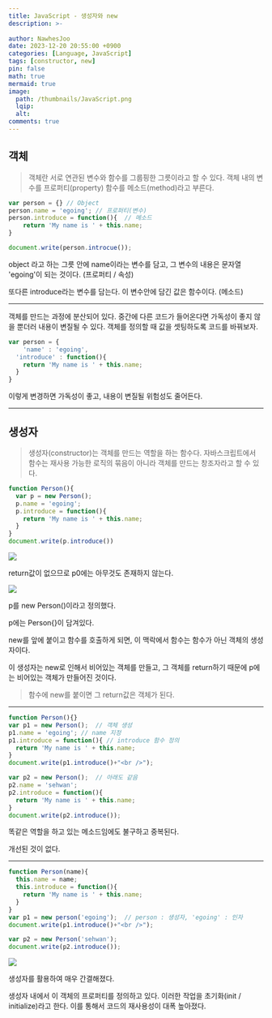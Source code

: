```yaml
---
title: JavaScript - 생성자와 new
description: >-
  
author: NawhesJoo
date: 2023-12-20 20:55:00 +0900
categories: [Language, JavaScript]
tags: [constructor, new]
pin: false
math: true
mermaid: true
image:
  path: /thumbnails/JavaScript.png
  lqip: 
  alt: 
comments: true
---
```

## 객체

> 객체란 서로 연관된 변수와 함수를 그룹핑한 그릇이라고 할 수 있다. 객체 내의 변수를 프로퍼티(property) 함수를 메소드(method)라고 부른다.

```javascript
var person = {} // Object
person.name = 'egoing'; // 프로퍼티(변수)
person.introduce = function(){	// 메소드
	return 'My name is ' + this.name;
}

document.write(person.introcue());
```

object 라고 하는 그릇 안에 name이라는 변수를 담고, 그 변수의 내용은 문자열 'egoing'이 되는 것이다. (프로퍼티 / 속성)

또다른 introduce라는 변수를 담는다. 이 변수안에 담긴 값은 함수이다. (메소드)

---

객체를 만드는 과정에 분산되어 있다. 중간에 다른 코드가 들어온다면 가독성이 좋지 않을 뿐더러 내용이 변질될 수 있다.
객체를 정의할 때 값을 셋팅하도록 코드를 바꿔보자.

```javascript
var person = {
	'name' : 'egoing',
  'introduce' : function(){
  	return 'My name is ' + this.name;
  }
}
```

이렇게 변경하면 가독성이 좋고, 내용이 변질될 위험성도 줄어든다.

---

## 생성자

> 생성자(constructor)는 객체를 만드는 역할을 하는 함수다. 자바스크립트에서 함수는 재사용 가능한 로직의 묶음이 아니라 객체를 만드는 창조자라고 할 수 있다.

```javascript
function Person(){
  var p = new Person();
  p.name = 'egoing';
  p.introduce = function(){
  	return 'My name is ' + this.name;
  }
}
document.write(p.introduce())
```

![](https://velog.velcdn.com/images/nawhes_joo/post/f30f5ccc-aa02-46a9-9a38-87ff1463baaf/image.png)

return값이 없으므로 p0에는 아무것도 존재하지 않는다.

![](https://velog.velcdn.com/images/nawhes_joo/post/03e9b0f2-4559-4314-b0e0-342670b7f1d1/image.png)

p를 new Person()이라고 정의했다.

p에는 Person{}이 담겨있다.

new를 앞에 붙이고 함수를 호출하게 되면, 이 맥락에서 함수는 함수가 아닌 객체의 생성자이다.

이 생성자는 new로 인해서 비어있는 객체를 만들고, 그 객체를 return하기 때문에
p에는 비어있는 객체가 만들어진 것이다.

> 함수에 new를 붙이면 그 return값은 객체가 된다.

---

```javascript
function Person(){}
var p1 = new Person();	// 객체 생성
p1.name = 'egoing';	// name 지정
p1.introduce = function(){ // introduce 함수 정의
  return 'My name is ' + this.name;
}
document.write(p1.introduce()+"<br />");

var p2 = new Person();	// 아래도 같음
p2.name = 'sehwan';
p2.introduce = function(){
  return 'My name is ' + this.name;
}
document.write(p2.introduce());
```

똑같은 역할을 하고 있는 메소드임에도 불구하고 중복된다.

개선된 것이 없다.

---

```javascript
function Person(name){
  this.name = name;
  this.introduce = function(){
    return 'My name is ' + this.name;
  }
}
var p1 = new person('egoing');	// person : 생성자, 'egoing' : 인자
document.write(p1.introduce()+"<br />");

var p2 = new Person('sehwan');
document.write(p2.introduce());
```

![](https://velog.velcdn.com/images/nawhes_joo/post/63bb975f-65dc-4337-b602-9535e5bcefff/image.png)

생성자를 활용하여 매우 간결해졌다.

생성자 내에서 이 객체의 프로퍼티를 정의하고 있다. 이러한 작업을 초기화(init / initialize)라고 한다.
이를 통해서 코드의 재사용성이 대폭 높아졌다.